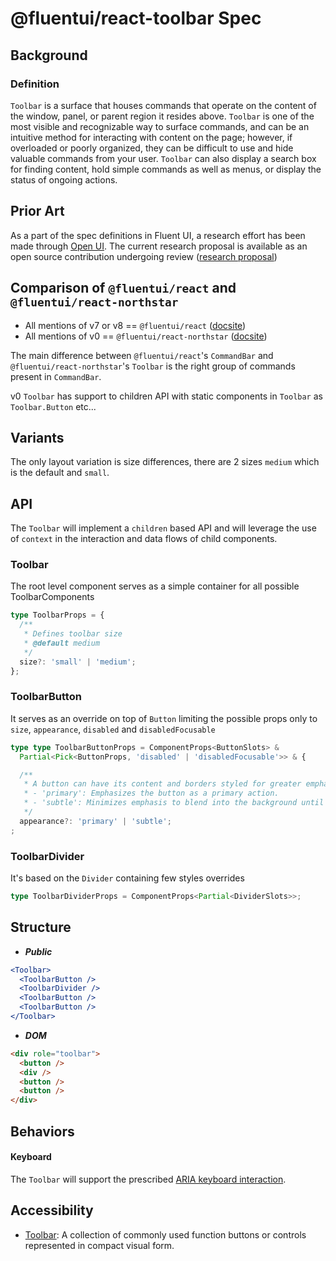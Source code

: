 # @fluentui/react-toolbar Spec

## Background

### Definition

`Toolbar` is a surface that houses commands that operate on the content of the window, panel, or parent region it resides above. `Toolbar` is one of the most visible and recognizable way to surface commands, and can be an intuitive method for interacting with content on the page; however, if overloaded or poorly organized, they can be difficult to use and hide valuable commands from your user. `Toolbar` can also display a search box for finding content, hold simple commands as well as menus, or display the status of ongoing actions.

## Prior Art

As a part of the spec definitions in Fluent UI, a research effort has been made through [Open UI](https://open-ui.org/). The current research proposal is available as an open source contribution undergoing review ([research proposal](https://github.com/openui/open-ui/pull/452))

## Comparison of `@fluentui/react` and `@fluentui/react-northstar`

- All mentions of v7 or v8 == `@fluentui/react` ([docsite](https://developer.microsoft.com/en-us/fluentui#/))
- All mentions of v0 == `@fluentui/react-northstar` ([docsite](https://fluentsite.z22.web.core.windows.net/))

The main difference between `@fluentui/react`'s `CommandBar` and `@fluentui/react-northstar`'s `Toolbar` is the right group of commands present in `CommandBar`.

v0 `Toolbar` has support to children API with static components in `Toolbar` as `Toolbar.Button` etc...

## Variants

The only layout variation is size differences, there are 2 sizes `medium` which is the default and `small`.

## API

The `Toolbar` will implement a `children` based API and will leverage the use of `context` in the interaction and data flows of child components.

### Toolbar

The root level component serves as a simple container for all possible ToolbarComponents

```typescript
type ToolbarProps = {
  /**
   * Defines toolbar size
   * @default medium
   */
  size?: 'small' | 'medium';
};
```

### ToolbarButton

It serves as an override on top of `Button` limiting the possible props only to `size`, `appearance`, `disabled` and `disabledFocusable`

```typescript
type type ToolbarButtonProps = ComponentProps<ButtonSlots> &
  Partial<Pick<ButtonProps, 'disabled' | 'disabledFocusable'>> & {

  /**
   * A button can have its content and borders styled for greater emphasis or to be subtle.
   * - 'primary': Emphasizes the button as a primary action.
   * - 'subtle': Minimizes emphasis to blend into the background until hovered or focused.
   */
  appearance?: 'primary' | 'subtle';
;
```

### ToolbarDivider

It's based on the `Divider` containing few styles overrides

```typescript
type ToolbarDividerProps = ComponentProps<Partial<DividerSlots>>;
```

## Structure

- _**Public**_

```jsx
<Toolbar>
  <ToolbarButton />
  <ToolbarDivider />
  <ToolbarButton />
  <ToolbarButton />
</Toolbar>
```

- _**DOM**_

```html
<div role="toolbar">
  <button />
  <div />
  <button />
  <button />
</div>
```

## Behaviors

#### **Keyboard**

The `Toolbar` will support the prescribed [ARIA keyboard interaction](https://www.w3.org/TR/wai-aria-practices/examples/toolbar/toolbar.html).

## Accessibility

- [Toolbar](https://www.w3.org/TR/wai-aria-1.1/#Toolbar): A collection of commonly used function buttons or controls represented in compact visual form.
